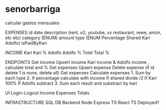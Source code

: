 # senorbarriga
calcular gastos mensuales


EXPENSES
id
date
description (rent, o2, youtube, xx restaurant, rewe, amzn, etc etc)
category (ENUM)
amount
type (ENUM Percentage Shared Kari Adolfo)
isPaidByKari

INCOME
Kari 
Kari %
Adolfo
Adolfo %
Total
Total %

ENDPOINTS
Get income
Upsert income
  Kari income & Adolfo income , calculate total and %
Get expenses
Upsert expense
Delete expense (if id delete 1 is none, delete all)
Get expenses
Calculate expenses
	1. Sum by each type
        2. If percentage calculate with income
           If shared divide /2
	   If Kari 100%
	   If Adolfo subtract
	3. Sum each result and substract by kari

UI
Login-Logout
Income
Expenses
Totals

INFRASTRUCTURE
SQL DB
Backend Node Express TS
React TS
Deployed?